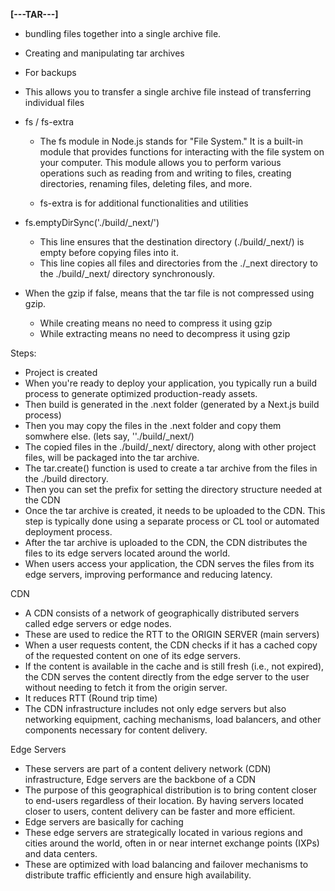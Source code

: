 **[---TAR---]** 

* bundling files together into a single archive file.
* Creating and manipulating tar archives
* For backups
* This allows you to transfer a single archive file instead of transferring individual files

*  fs / fs-extra
    * The fs module in Node.js stands for "File System." It is a built-in module that provides functions for interacting with the file system on your computer. This module allows you to perform various operations such as reading from and writing to files, creating directories, renaming files, deleting files, and more.

    * fs-extra is for additional functionalities and utilities


* fs.emptyDirSync('./build/_next/')
    * This line ensures that the destination directory (./build/_next/) is empty before copying files into it.
    * This line copies all files and directories from the ./_next directory to the ./build/_next/ directory synchronously.


* When the gzip if false, means that the tar file is not compressed using gzip.
    * While creating means no need to compress it using gzip
    * While extracting means no need to decompress it using gzip



Steps: 
* Project is created
* When you're ready to deploy your application, you typically run a build process to generate optimized production-ready assets.
* Then build is generated in the .next folder (generated by a Next.js build process)
* Then you may copy the files in the .next folder and copy them somwhere else. (lets say, ''./build/_next/)
* The copied files in the ./build/_next/ directory, along with other project files, will be packaged into the tar archive.
* The tar.create() function is used to create a tar archive from the files in the ./build directory.
* Then you can set the prefix for setting the directory structure needed at the CDN
* Once the tar archive is created, it needs to be uploaded to the CDN. This step is typically done using a separate process or CL tool or automated deployment process.
* After the tar archive is uploaded to the CDN, the CDN distributes the files to its edge servers located around the world.
* When users access your application, the CDN serves the files from its edge servers, improving performance and reducing latency.


CDN
* A CDN consists of a network of geographically distributed servers called edge servers or edge nodes.
* These are used to redice the RTT to the ORIGIN SERVER (main servers)
* When a user requests content, the CDN checks if it has a cached copy of the requested content on one of its edge servers.
* If the content is available in the cache and is still fresh (i.e., not expired), the CDN serves the content directly from the edge server to the user without needing to fetch it from the origin server.
* It reduces RTT (Round trip time)
* The CDN infrastructure includes not only edge servers but also networking equipment, caching mechanisms, load balancers, and other components necessary for content delivery.


Edge Servers
* These servers are part of a content delivery network (CDN) infrastructure, Edge servers are the backbone of a CDN
* The purpose of this geographical distribution is to bring content closer to end-users regardless of their location. By having servers located closer to users, content delivery can be faster and more efficient.
* Edge servers are basically for caching
* These edge servers are strategically located in various regions and cities around the world, often in or near internet exchange points (IXPs) and data centers.
* These are optimized with load balancing and failover mechanisms to distribute traffic efficiently and ensure high availability.
